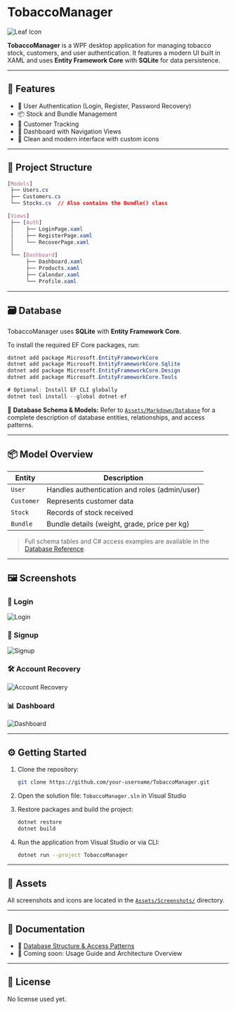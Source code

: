 # TobaccoManager

![Leaf Icon](Assets/Screenshots/Icon%20leaf.png)

**TobaccoManager** is a WPF desktop application for managing tobacco stock, customers, and user authentication. It features a modern UI built in XAML and uses **Entity Framework Core** with **SQLite** for data persistence.

---

## 🚀 Features

- 🔐 User Authentication (Login, Register, Password Recovery)
- 📦 Stock and Bundle Management
- 🧾 Customer Tracking
- 📅 Dashboard with Navigation Views
- 🌿 Clean and modern interface with custom icons

---

## 📁 Project Structure

```css
[Models]
 ├── Users.cs
 ├── Customers.cs
 └── Stocks.cs  // Also contains the Bundle() class

[Views]
 ├── [Auth]
 │    ├── LoginPage.xaml
 │    ├── RegisterPage.xaml
 │    └── RecoverPage.xaml
 │
 └── [Dashboard]
      ├── Dashboard.xaml
      ├── Products.xaml
      ├── Calendar.xaml
      └── Profile.xaml
````

<!-- Future View Modules:
 ├── [Management]
 │    ├── AssetsPage.xaml
 │    ├── SalesPage.xaml
 │    ├── SuppliersPage.xaml
 │    └── CustomersPage.xaml
 │
 ├── [Reports]
 │    ├── ReportsPage.xaml
 │    └── ExportDialog.xaml
 │
 └── [Settings]
      └── SettingsPage.xaml
-->

---

## 🗃️ Database

TobaccoManager uses **SQLite** with **Entity Framework Core**.

To install the required EF Core packages, run:

```csharp
dotnet add package Microsoft.EntityFrameworkCore
dotnet add package Microsoft.EntityFrameworkCore.Sqlite
dotnet add package Microsoft.EntityFrameworkCore.Design
dotnet add package Microsoft.EntityFrameworkCore.Tools

# Optional: Install EF CLI globally
dotnet tool install --global dotnet-ef
```

📄 **Database Schema & Models:**
Refer to [`Assets/Markdown/Database`](Assets/Markdown/Database.md) for a complete description of database entities, relationships, and access patterns.

---

## 📦 Model Overview

| Entity     | Description                                   |
| ---------- | --------------------------------------------- |
| `User`     | Handles authentication and roles (admin/user) |
| `Customer` | Represents customer data                      |
| `Stock`    | Records of stock received                     |
| `Bundle`   | Bundle details (weight, grade, price per kg)  |

> Full schema tables and C# access examples are available in the [Database Reference](Assets/Markdown/Database.md).

---

## 🖼️ Screenshots

### 🔐 Login

![Login](Assets/Screenshots/Auth%20Login.png)

### 📝 Signup

![Signup](Assets/Screenshots/Auth%20Signup.png)

### 🛠️ Account Recovery

![Account Recovery](Assets/Screenshots/Auth%20Recover.png)

### 📊 Dashboard

![Dashboard](Assets/Screenshots/Dashboard.png)

---

## ⚙️ Getting Started

1. Clone the repository:

   ```bash
   git clone https://github.com/your-username/TobaccoManager.git
   ```

2. Open the solution file:
   `TobaccoManager.sln` in Visual Studio

3. Restore packages and build the project:

   ```bash
   dotnet restore
   dotnet build
   ```

4. Run the application from Visual Studio or via CLI:

   ```bash
   dotnet run --project TobaccoManager
   ```

---

## 📁 Assets

All screenshots and icons are located in the [`Assets/Screenshots/`](Assets/Screenshots/) directory.

---

## 📘 Documentation

* 📄 [Database Structure & Access Patterns](Assets/Markdown/Database.md)
* 🔧 Coming soon: Usage Guide and Architecture Overview

---

## 📝 License

No license used yet.
<!-- This project is open-source under the [MIT License](LICENSE). -->


